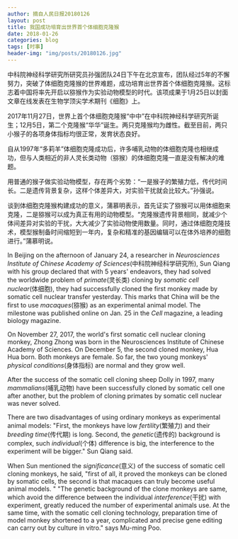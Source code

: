 ```yaml
---
author: 摘自人民日报20180126
layout: post
title: 我国成功培育出世界首个体细胞克隆猴
date: 2018-01-26
categories: blog
tags: [时事]
header-img: "img/posts/20180126.jpg"
---
```

中科院神经科学研究所研究员孙强团队24日下午在北京宣布，团队经过5年的不懈努力，突破了体细胞克隆猴的世界难题，成功培育出世界首个体细胞克隆猴。这标志着中国将率先开启以猕猴作为实验动物模型的时代。该项成果于1月25日以封面文章在线发表在生物学顶尖学术期刊《细胞》上。

2017年11月27日，世界上首个体细胞克隆猴“中中”在中科院神经科学研究所诞生；12月5日，第二个克隆猴“华华”诞生。两只克隆猴均为雌性。截至目前，两只小猴子的各项身体指标均很正常，发育状态良好。

自从1997年“多莉羊”体细胞克隆成功后，许多哺乳动物的体细胞克隆也相继成功，但与人类相近的非人灵长类动物（猕猴）的体细胞克隆一直是没有解决的难题。

用普通的猴子做实验动物模型，存在两个劣势：“一是猴子的繁殖力低，传代时间长。二是遗传背景复杂，这样个体差异大，对实验干扰就会比较大。”孙强说。

谈到体细胞克隆猴构建成功的意义，蒲慕明表示，首先证实了猕猴可以用体细胞来克隆，二是猕猴可以成为真正有用的动物模型。“克隆猴遗传背景相同，就减少个体间差异对实验的干扰，大大减少了实验动物使用数量。同时，通过体细胞克隆技术，模型猴制备时间缩短到一年内，复杂和精准的基因编辑可以在体外培养的细胞进行。”蒲慕明说。

In Beijing on the afternoon of January 24, a researcher in _Neurosciences Institute of Chinese Academy of Sciences_(中科院神经科学研究所), Sun Qiang with his group declared that with 5 years' endeavors, they had solved the worldwide problem of _primate_(灵长类) cloning by _somatic cell nuclear_(体细胞), they had successfully cloned the first monkey made by somatic cell nuclear transfer yesterday. This marks that China will be the first to use _macaques_(猕猴) as an experimental animal model. The milestone was published online on Jan. 25 in the _Cell_ magazine, a leading biology magazine.

On November 27, 2017, the world's first somatic cell nuclear cloning monkey, Zhong Zhong was born in the Neurosciences Institute of Chinese Academy of Sciences. On December 5, the second cloned monkey, Hua Hua born. Both monkeys are female. So far, the two young monkeys' _physical conditions_(身体指标) are normal and they grow well.

After the success of the somatic cell cloning sheep Dolly in 1997, many _mammalians_(哺乳动物) have been successfully cloned by somatic cell one after another, but the problem of cloning primates by somatic cell nuclear was never solved.

There are two disadvantages of using ordinary monkeys as experimental animal models: "First, the monkeys have low _fertility_(繁殖力) and their _breeding time_(传代期) is long. Second, the _genetic_(遗传的) background is complex, such _individual_(个体) difference is big, the interference to the experiment will be bigger." Sun Qiang said.

When Sun mentioned the _significance_(意义) of the success of somatic cell cloning monkeys, he said, "first of all, it proved the monkeys can be cloned by somatic cells, the second is that macaques can truly become useful animal models. " "The genetic background of the clone monkeys are same, which avoid the difference between the individual _interference_(干扰) with experiment, greatly reduced the number of experimental animals use. At the same time, with the somatic cell cloning technology,  preparation time of model monkey shortened to a year, complicated and precise gene editing can carry out by culture in vitro." says Mu-ming Poo.

